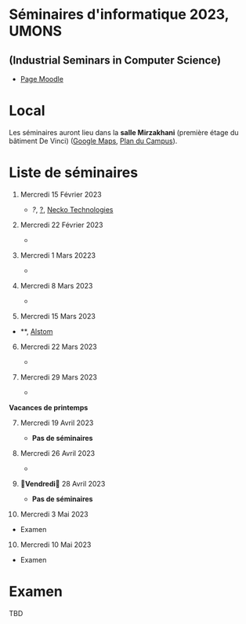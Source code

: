 # Séminaires d'informatique 2023, UMONS 
## (Industrial Seminars in Computer Science)


- [Page Moodle](https://moodle.umons.ac.be/course/view.php?id=455)

# Local

Les séminaires auront lieu dans la **salle Mirzakhani** (première étage du bâtiment De Vinci) ([Google Maps](https://goo.gl/maps/y83a97kLffiojN4o7), [Plan du Campus](./map_nimy.pdf)).

# Liste de séminaires

1. Mercredi 15 Février 2023 

	* *?*, [?](https://www.smalsresearch.be/author/berten/), [Necko Technologies](https://www.necko.tech/homepage)



2. Mercredi 22 Février 2023 

	*


3. Mercredi 1 Mars 20223

	* 


4. Mercredi 8 Mars 2023 

	* 


5. Mercredi 15 Mars 2023

* **, [Alstom]()

6. Mercredi 22 Mars 2023

	* 

7. Mercredi 29 Mars 2023

	*



**Vacances de printemps**

7. Mercredi 19 Avril 2023

	* **Pas de séminaires**

8. Mercredi 26 Avril 2023 

	*

7. 🔴**Vendredi**🔴 28 Avril 2023

	* **Pas de séminaires**

9. Mercredi 3 Mai 2023

  * Examen

10. Mercredi 10 Mai 2023

  * Examen

# Examen

TBD
